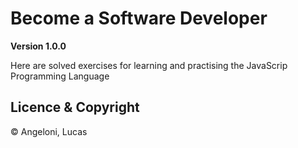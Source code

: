 # Become a Software Developer

**Version 1.0.0**

Here are solved exercises for learning and practising the JavaScrip Programming Language

## Licence & Copyright

© Angeloni, Lucas